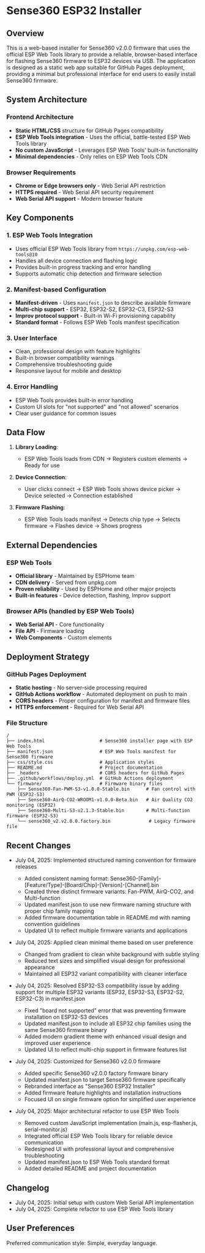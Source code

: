 # Sense360 ESP32 Installer

## Overview

This is a web-based installer for Sense360 v2.0.0 firmware that uses the official ESP Web Tools library to provide a reliable, browser-based interface for flashing Sense360 firmware to ESP32 devices via USB. The application is designed as a static web app suitable for GitHub Pages deployment, providing a minimal but professional interface for end users to easily install Sense360 firmware.

## System Architecture

### Frontend Architecture
- **Static HTML/CSS** structure for GitHub Pages compatibility
- **ESP Web Tools integration** - Uses the official, battle-tested ESP Web Tools library
- **No custom JavaScript** - Leverages ESP Web Tools' built-in functionality
- **Minimal dependencies** - Only relies on ESP Web Tools CDN

### Browser Requirements
- **Chrome or Edge browsers only** - Web Serial API restriction
- **HTTPS required** - Web Serial API security requirement
- **Web Serial API support** - Modern browser feature

## Key Components

### 1. ESP Web Tools Integration
- Uses official ESP Web Tools library from `https://unpkg.com/esp-web-tools@10`
- Handles all device connection and flashing logic
- Provides built-in progress tracking and error handling
- Supports automatic chip detection and firmware selection

### 2. Manifest-based Configuration
- **Manifest-driven** - Uses `manifest.json` to describe available firmware
- **Multi-chip support** - ESP32, ESP32-S2, ESP32-C3, ESP32-S3
- **Improv protocol support** - Built-in Wi-Fi provisioning capability
- **Standard format** - Follows ESP Web Tools manifest specification

### 3. User Interface
- Clean, professional design with feature highlights
- Built-in browser compatibility warnings
- Comprehensive troubleshooting guide
- Responsive layout for mobile and desktop

### 4. Error Handling
- ESP Web Tools provides built-in error handling
- Custom UI slots for "not supported" and "not allowed" scenarios
- Clear user guidance for common issues

## Data Flow

1. **Library Loading**:
   - ESP Web Tools loads from CDN → Registers custom elements → Ready for use

2. **Device Connection**:
   - User clicks connect → ESP Web Tools shows device picker → Device selected → Connection established

3. **Firmware Flashing**:
   - ESP Web Tools loads manifest → Detects chip type → Selects firmware → Flashes device → Shows progress

## External Dependencies

### ESP Web Tools
- **Official library** - Maintained by ESPHome team
- **CDN delivery** - Served from unpkg.com
- **Proven reliability** - Used by ESPHome and other major projects
- **Built-in features** - Device detection, flashing, Improv support

### Browser APIs (handled by ESP Web Tools)
- **Web Serial API** - Core functionality
- **File API** - Firmware loading
- **Web Components** - Custom elements

## Deployment Strategy

### GitHub Pages Deployment
- **Static hosting** - No server-side processing required
- **GitHub Actions workflow** - Automated deployment on push to main
- **CORS headers** - Proper configuration for manifest and firmware files
- **HTTPS enforcement** - Required for Web Serial API

### File Structure
```
/
├── index.html                    # Sense360 installer page with ESP Web Tools
├── manifest.json                 # ESP Web Tools manifest for Sense360 firmware
├── css/style.css                 # Application styles
├── README.md                     # Project documentation
├── _headers                      # CORS headers for GitHub Pages
├── .github/workflows/deploy.yml  # GitHub Actions deployment
└── firmware/                     # Firmware binary files
    ├── Sense360-Fan-PWM-S3-v1.0.0-Stable.bin      # Fan control with PWM (ESP32-S3)
    ├── Sense360-AirQ-CO2-WROOM1-v1.0.0-Beta.bin   # Air Quality CO2 monitoring (ESP32)
    ├── Sense360-Multi-S3-v2.1.3-Stable.bin        # Multi-function firmware (ESP32-S3)
    └── sense360_v2.v2.0.0.factory.bin              # Legacy firmware file
```

## Recent Changes
- July 04, 2025: Implemented structured naming convention for firmware releases
  - Added consistent naming format: Sense360-[Family]-[Feature/Type]-[Board/Chip]-[Version]-[Channel].bin
  - Created three distinct firmware variants: Fan-PWM, AirQ-CO2, and Multi-function
  - Updated manifest.json to use new firmware naming structure with proper chip family mapping
  - Added firmware documentation table in README.md with naming convention guidelines
  - Updated UI to reflect multiple firmware variants and applications

- July 04, 2025: Applied clean minimal theme based on user preference
  - Changed from gradient to clean white background with subtle styling
  - Reduced text sizes and simplified visual design for professional appearance
  - Maintained all ESP32 variant compatibility with cleaner interface

- July 04, 2025: Resolved ESP32-S3 compatibility issue by adding support for multiple ESP32 variants (ESP32, ESP32-S3, ESP32-S2, ESP32-C3) in manifest.json
  - Fixed "board not supported" error that was preventing firmware installation on ESP32-S3 devices
  - Updated manifest.json to include all ESP32 chip families using the same Sense360 firmware binary
  - Added modern gradient theme with enhanced visual design and improved user experience
  - Updated UI to reflect multi-chip support in firmware features list

- July 04, 2025: Customized for Sense360 v2.0.0 firmware
  - Added specific Sense360 v2.0.0 factory firmware binary
  - Updated manifest.json to target Sense360 firmware specifically
  - Rebranded interface as "Sense360 ESP32 Installer"
  - Added firmware feature highlights and installation instructions
  - Focused UI on single firmware option for simplified user experience

- July 04, 2025: Major architectural refactor to use ESP Web Tools
  - Removed custom JavaScript implementation (main.js, esp-flasher.js, serial-monitor.js)
  - Integrated official ESP Web Tools library for reliable device communication
  - Redesigned UI with professional layout and comprehensive troubleshooting
  - Updated manifest.json to ESP Web Tools standard format
  - Added detailed README and project documentation

## Changelog
- July 04, 2025: Initial setup with custom Web Serial API implementation
- July 04, 2025: Complete refactor to use ESP Web Tools library

## User Preferences

Preferred communication style: Simple, everyday language.
